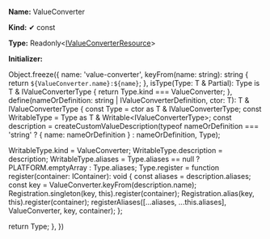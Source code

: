 **Name:** ValueConverter

**Kind:** ✔ const

**Type:** Readonly<[IValueConverterResource](https://gitbook-18.gitbook.io/au//runtime/resources/value-converter/interfaces/ivalueconverterresource)>

**Initializer:**

Object.freeze({
name: 'value-converter',
keyFrom(name: string): string {
return `${ValueConverter.name}:${name}`;
},
isType<T>(Type: T & Partial<IValueConverterType>): Type is T & IValueConverterType {
return Type.kind === ValueConverter;
},
define<T extends Constructable = Constructable>(nameOrDefinition: string | IValueConverterDefinition, ctor: T): T & IValueConverterType<T> {
const Type = ctor as T & IValueConverterType<T>;
const WritableType = Type as T & Writable<IValueConverterType<T>>;
const description = createCustomValueDescription(typeof nameOrDefinition === 'string' ? { name: nameOrDefinition } : nameOrDefinition, Type);

WritableType.kind = ValueConverter;
WritableType.description = description;
WritableType.aliases = Type.aliases == null ? PLATFORM.emptyArray : Type.aliases;
Type.register = function register(container: IContainer): void {
const aliases = description.aliases;
const key = ValueConverter.keyFrom(description.name);
Registration.singleton(key, this).register(container);
Registration.alias(key, this).register(container);
registerAliases([...aliases, ...this.aliases], ValueConverter, key, container);
};

return Type;
},
})

